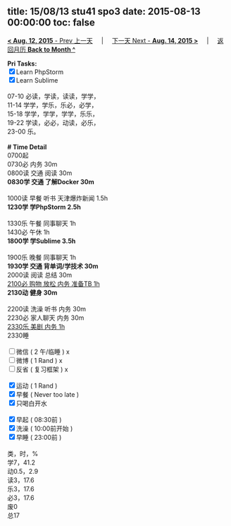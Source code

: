 title: 15/08/13 stu41 spo3
date: 2015-08-13 00:00:00
toc: false
---
[**< Aug. 12, 2015** - Prev 上一天](/lifelogs/2015/08/d12.html) &nbsp; &nbsp; | &nbsp; &nbsp; [下一天 Next - **Aug. 14, 2015 >**](/lifelogs/2015/08/d14.html) &nbsp; &nbsp; |  &nbsp; &nbsp; [返回月历 **Back to Month ^**](/lifelogs/2015/08/index.html)
<br/><div><strong>Pri Tasks:</strong></div><div><input checked="true" type="checkbox"/>Learn PhpStorm</div><div><input checked="true" type="checkbox"/>Learn Sublime<br/></div><div><br/></div><div>07-10 必读，学读，读读，学学，</div><div>11-14 学学，学乐，乐必，必学，</div><div>15-18 学学，学学，学学，乐乐，</div><div>19-22 学读，必必，动读，必乐，</div><div>23-00 乐。</div><div><br/></div><div><b># Time Detail</b></div><div>0700起</div><div>0730必 内务 30m</div><div>0800读 交通 阅读 30m</div><div><b>0830学 交通 了解Docker 30m</b></div><div><b><br/></b></div><div>1000读 早餐 听书 天津爆炸新闻 1.5h</div><div><strong>1230学 学PhpStorm 2.5h</strong></div><div><br clear="none"/></div><div>1330乐 午餐 同事聊天 1h</div><div>1430必 午休 1h</div><div><strong>1800学 学Sublime 3</strong><strong>.5h</strong></div><div><br/></div><div>1900乐 晚餐 同事聊天 1h</div><div><b>1930学 交通 背单词/学技术 30m</b></div><div>2000读 阅读 总结 30m</div><div><u>2100必 购物 放松 内务 准备TB 1h</u></div><div><b>2130动 健身 30m</b></div><div><br/></div><div>2200读 洗澡 听书 内务 30m</div><div>2230必 家人聊天 内务 30m</div><div><u>2330乐 美剧 内务 1h</u></div><div>2330睡</div><div><br/></div><div><input type="checkbox"/>微信 ( 2 午/临睡 ) x</div><div><input type="checkbox"/>微博 ( 1 Rand ) x</div><div><input type="checkbox"/>反省 ( 复习框架 ) x</div><div><br/></div><div><div><input checked="true" type="checkbox"/>运动 ( 1 Rand ) </div><div><input checked="true" type="checkbox"/>早餐 ( Never too late ) </div></div><div><input checked="true" type="checkbox"/>只喝白开水 </div><div><br/></div><div><input checked="true" type="checkbox"/>早起 ( 08:30前 ) </div><div><input checked="true" type="checkbox"/>洗澡 ( 10:00前开始 ) <br/></div><div><input checked="true" type="checkbox"/>早睡 ( 23:00前 ) </div><div><br clear="none"/></div><div>类，时，%</div><div>学7，41.2</div><div>动0.5，2.9</div><div>读3，17.6</div><div>乐3，17.6</div><div>必3，17.6</div><div>废0</div><div>总17</div>